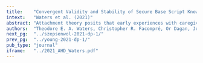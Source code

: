 ```yaml
---
title:    "Convergent Validity and Stability of Secure Base Script Knowledge from Late Adolescence to Midlife."
intext:   "Waters et al. (2021)"
abstract: "Attachment theory posits that early experiences with caregivers are made portable across development in the form of mental representations of attachment experiences. These representations, the secure base script included, are thought to be stable across time. Here, we present data from two studies. Study 1 (N = 141) examined the degree of empirical convergence between the two major measures of secure base script knowledge, both for the purposes of construct validation and to allow for the examination of stability using multiple methods and thus reducing common method variance. In Study 2, we examined stability of secure base script knowledge across a roughly 20-year period from late adolescence to midlife combining data from both a high- and normative-risk cohort (N = 113). Study 1 revealed evidence for convergent validity between the two measures of secure base script knowledge (r = .50). Study 2 revealed moderate rank-order stability across the two time points (r = .43), which was not moderated by cohort risk status. Taken together, the results from both studies support the prediction that attachment representations show moderate stability across early adulthood and into midlife. In addition, the data suggest that this stability is not attributable to common method variance."
authors:  "Theodore E. A. Waters, Christopher R. Facompré, Or Dagan, Jodi Martin, William F. Johnson, Ethan S. Young, Jessica Shankman, Yoojin Lee, Jeffry A. Simpson, & Glenn I. Roisman"
next_pg:  "../szepsenwol-2021-dp-1/"
prev_pg:  "../young-2021-dp-1/"
pub_type: "journal"
iframe:   "../2021_AHD_Waters.pdf"
---
```

